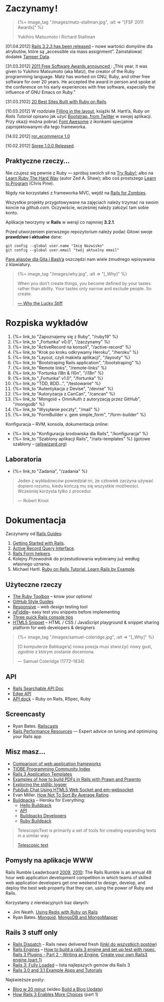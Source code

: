 # Zaczynamy !

<blockquote>
  {%= image_tag "/images/matz-stallman.jpg", :alt => "[FSF 2011 Awards]" %}
  <p class="author">Yukihiro Matsumoto i Richard Stallman</p>
</blockquote>

[01.04.2012] [Rails 3.2.3 has been released](http://news.ycombinator.com/item?id=3780963) –
nowe wartości domyślne dla atrybutów, które są „accessible via mass assignment”.
Zainstalować dodatek [Tamper Data](https://addons.mozilla.org/pl/firefox/addon/tamper-data/).

[31.03.2012] [2011 Free Software Awards announced ](http://www.fsf.org/news/2011-free-software-awards-announced):
„This year, it was given to Yukihiro Matsumoto (aka Matz), the creator
of the Ruby programming language. Matz has worked on GNU, Ruby, and
other free software for over 20 years. He accepted the award in person
and spoke at the conference on his early experiences with free
software, especially the influence of GNU Emacs on Ruby.”

[31.03.2102] [20 Best Sites Built with Ruby on Rails](http://www.developerdrive.com/2011/09/20-best-sites-built-with-ruby-on-rails/).

[10.03.2012] W rozdziale [Filling in the layout](http://ruby.railstutorial.org/chapters/filling-in-the-layout?version=3.2#top),
książki M. Hartl’a, *Ruby on Rails Tutorial* opisano jak
użyć [Bootstrap, from Twitter](http://twitter.github.com/bootstrap/) w swojej aplikacji.
Przy okazji można pobrać
[Font Awesome](http://fortawesome.github.com/Font-Awesome/) z ikonkami
specjalnie zaprojektowanymi dla tego frameworka.

[14.02.2012] [ror_ecommerce 1.0](http://www.ror-e.com/posts/26)

[10.02.2012] [Spree 1.0.0 Released](http://spreecommerce.com/blog/2012/02/09/spree-1-0-0-released/).


## Praktyczne rzeczy…

Nie czujesz się pewnie z Ruby — spróbuj swoich sił na [Try Ruby!](http://tryruby.org/);
albo na [Learn Ruby The Hard Way](http://ruby.learncodethehardway.org/) (autor Zed A. Shaw);
albo coś prostszego [Learn to Program](http://pine.fm/LearnToProgram/) (Chris Pine).

Nigdy nie korzystałeś z frameworka MVC, wejdź na
[Rails for Zombies](http://www.codeschool.com/courses/rails-for-zombies).

Wszystkie projekty przygotowywane na zajęciach należy trzymać na swoim
koncie na *github.com*.
Oczywiście, wcześniej należy założyć tam sobie konto.

Aplikacje tworzymy w **Rails** w wersji co najmniej **3.2.1**.

Przed utworzeniem pierwszego repozytorium
należy podać Gitowi swoje **prawdziwe i aktualne** dane:

    git config --global user.name "Imię Nazwisko"
    git config --global user.email "twój aktualny email"

<a href="http://wbzyl.inf.ug.edu.pl/sp/git">Parę aliasów dla Gita i Bash’a</a>
oszczędzi nam wiele żmudnego wpisywania z klawiatury.


<blockquote>
  {%= image_tag "/images/why.jpg", :alt => "[_Why]" %}
  <p>
    When you don’t create things, you become defined by your tastes
    rather than ability. Your tastes only narrow and exclude people.
    So create.
  </p>
  <p class="author"><a href="http://www.smashingmagazine.com/2010/05/15/why-a-tale-of-a-post-modern-genius/">— Why the Lucky Stiff</a></p>
</blockquote>

# Rozpiska wykładów

1. {%= link_to "Zapoznajemy się z Ruby", "/ruby19" %}
1. {%= link_to "„Fortunka” v0.0", "/zaczynamy" %}
1. {%= link_to "ActiveRecord na konsoli", "/active-record" %}
1. {%= link_to "Krok po kroku odkrywamy Heroku", "/heroku" %}
1. {%= link_to "Layout, czyli makieta aplikacji", "/layouty" %}
1. {%= link_to "Bootstraping Rails application", "/bootstraping" %}
1. {%= link_to "Remote links", "/remote-links" %}
1. {%= link_to "Fortunka i18n & l10n", "/i18n" %}
1. {%= link_to "„Fortunka” v1.0", "/fortunka" %}
1. {%= link_to "TDD, BDD…", "/testowanie" %}
1. {%= link_to "Autentykacja z Devise", "/devise" %}
1. {%= link_to "Autoryzacja z CanCan", "/cancan" %}
1. {%= link_to "Mongoid + OmniAuth z autoryzacją przez GitHub", "/mongodb" %}
1. {%= link_to "Wysyłanie poczty", "/mail" %}
1. {%= link_to "FormBuilder v. gem simple_form", "/form-builder" %}

<!--

TODO:

1. {%= link_to "Aplikacja „Leniwiec” (klon pastie)", "/pastie" %}
1. {%= link_to "Aplikacja „Todo”", "/todo" %}
1. {%= link_to "Aplikacja „Blog”", "/blog" %}
1. {%= link_to "Aplikacja „Store”", "/store" %}
1. {%= link_to "Aplikacja „Ale kino”", "/ale-kino" %}
1. {%= link_to "Wyszukiwanie", "/searching" %}
1. {%= link_to "Bezpieczeństwo", "/security" %}
1. {%= link_to "Caching", "/caching" %}
1. {%= link_to "Walidacja", "/walidacja" %}
1. {%= link_to "Autentykacja z Authlogic", "/authlogic" %}
1. {%= link_to "Ajax & jQuery", "/ajax-jquery" %}
1. {%= link_to "„Blog” na dwóch modelach", "/2models" %}
-->

<!--
1. {%= link_to "Mobile apps", "/mobile" %}
1. {%= link_to "Autoryzacja I", "/authorization" %}
1. {%= link_to "Autoryzacja II", "/declarative-authorization" %}
-->

Konfiguracja – RVM, konsola, dokumentacja online:

* {%= link_to "Konfiguracja środowiska dla Rails", "/konfiguracja" %}
* {%= link_to "Szablony aplikacji Rails", "/rails-templates" %}
  (gotowe szablony – [railswizard.org](http://railswizard.org/))

## Laboratoria

* {%= link_to "Zadania", "/zadania" %}


<blockquote>
  <p>
    Jeden z wykładowców powiedział mi, że człowiek
    zaczyna używać dopiero rozumu, kiedu kończą mu się
    wszystkie możliwości. Wcześniej korzysta tylko
    z procedur.
  </p>
  <p class="author">— Robert Krool</p>
</blockquote>

# Dokumentacja

Zaczynamy od [Rails Guides](http://guides.rails.info/):

1. [Getting Started with Rails](http://guides.rubyonrails.org/getting_started.html).
2. [Active Record Query Interface](http://guides.rubyonrails.org/active_record_querying.html).
3. [Rails Form helpers](http://guides.rubyonrails.org/form_helpers.html).
4. Kolejny *Przewodnik* do przestudiowania wybieramy już według własnego uznania.
5. Michael Hartl.
   [Ruby on Rails Tutorial. Learn Rails by Example](http://www.railstutorial.org/book).


## Użyteczne rzeczy

* [The Ruby Toolbox](http://ruby-toolbox.com/) – know your options!
* [GitHub Style Guides](https://github.com/styleguide/)
* [Responsive](http://mattkersley.com/responsive/) –
  web design testing tool
* [jsFiddle](http://jsfiddle.net/)– easy test you snippets before implementing
* [Three quick Rails console tips](http://37signals.com/svn/posts/3176-three-quick-rails-console-tips)
* [HTML5 Snippet](http://html5snippet.net/) – HTML / CSS / JavaScript playground & snippet
  sharing platform for web developers & designers


<blockquote>
  {%= image_tag "/images/samuel-coleridge.jpg", :alt => "[_Why]" %}
  <p>
    [O komputerze Babbage’a]
    nowa poezja musi stworzyć nowy gust,
    zgodnie z którym zostanie doceniona.
  </p>
  <p class="author">— Samuel Coleridge (1772–1834)</p>
</blockquote>

## API

* [Rails Searchable API Doc](http://railsapi.com/)
* [Edge API](http://edgeapi.rubyonrails.org/)
* [API dock](http://apidock.com/) – Ruby on Rails, RSpec, Ruby


## Screencasty

* Ryan Bates. [Railscasts](http://railscasts.com/)
* [Rails Performance Resources](http://railslab.newrelic.com/) —
  Expert advice on tuning and optimizing your Rails app


## Misz masz…

* [Comparison of web application frameworks](http://en.wikipedia.org/wiki/Comparison_of_web_application_frameworks)
* [TIOBE Programming Community Index](http://www.tiobe.com/index.php/content/paperinfo/tpci/index.html)
* [Rails 3 Application Templates](https://github.com/RailsApps/rails3-application-templates)
* [Examples of how to build PDFs in Rails with Prawn and Prawnto](http://prawn.heroku.com/)
* [Exploring the stdlib: logger](http://rbjl.net/50-exploring-the-stdlib-logger)
* [PubSub Chat Using HTML5 Web Socket and em-websocket](http://railstech.com/2011/12/pubsub-chat-using-html5-web-socket-and-em-websocket/)
* Evan Miller.
  [How Not To Sort By Average Rating](http://evanmiller.org/how-not-to-sort-by-average-rating.html)
* [Buildpacks](http://blog.heroku.com/archives/2012/7/17/buildpacks/) – Heroku for Everything:
  - [Hello Buildpack](https://github.com/heroku/heroku-buildpack-hello)
  - [API](https://devcenter.heroku.com/articles/buildpack-api)
  - [Buildpacks Developers](https://groups.google.com/forum/?fromgroups#!forum/buildpack-developers)
  - [Ruby Buildpack](https://github.com/heroku/heroku-buildpack-ruby)


<blockquote>
 <p>
  TelescopicText is primarily a set of tools for creating expanding texts in a similar way.
 </p>
 <p class="author"><a href="http://www.telescopictext.org/">Telescopic text</a></p>
</blockquote>

## Pomysły na aplikacje WWW

Rails Rumble Leaderboard
[2009](http://r09.railsrumble.com/entries),
[2010](http://r10.railsrumble.com/entries):
The Rails Rumble is an annual 48 hour web application development
competition in which teams of skilled web application developers get
one weekend to design, develop, and deploy the best web property that
they can, using the power of Ruby and Rails.

Korzystamy z nierelacyjnych baz danych:

* Jim Neath.
  [Using Redis with Ruby on Rails](http://jimneath.org/2011/03/24/using-redis-with-ruby-on-rails.html)
* Ryan Bates.
  [Mongoid](http://railscasts.com/episodes/238-mongoid),
  [MongoDB and MongoMapper](http://railscasts.com/episodes/194-mongodb-and-mongomapper)


## Rails 3 stuff only

* [Rails Dispatch](http://www.railsdispatch.com/) – Rails
  news delivered fresh
  ([linki do wszystkich postów](http://www.railsdispatch.com/posts))
* [Rails Engines](http://edgeapi.rubyonrails.org/classes/Rails/Engine.html) –
  [How to build a rails 3 engine and set up test with rspec](http://olympiad.posterous.com/how-to-building-a-rails-3-engine-and-set-up-t),
  [Rails 3 Plugins - Part 2 - Writing an Engine](http://www.themodestrubyist.com/2010/03/05/rails-3-plugins---part-2---writing-an-engine/),
  [Create your own Rails3 engine (part 1)](http://ror-e.com/info/videos/5)
* [Rails 3: Fully Loaded](http://intridea.com/2011/5/13/rails3-gems) – lista najlepszych gemów dla Rails 3
* [Rails 3.0 and 3.1 Example Apps and Tutorials](http://railsapps.github.com/)

Najświeższe posty:

* [Blog w 20 minut](http://www.railsdispatch.com/posts/rails-3-makes-life-better)
  (wideo [Build a Blog Update](http://vimeo.com/10732081))
* [How Rails 3 Enables More Choices](http://www.railsdispatch.com/posts/how-rails-3-enables-more-choices-part-1) (part 1)


[railsplugins]: http://www.railsplugins.org/ "Is Your Plugin Ready For Rails 3?"
